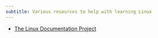 ```yaml
---
subtitle: Various resources to help with learning Linux
---
```


- [The Linux Documentation Project](http://www.tldp.org/)
